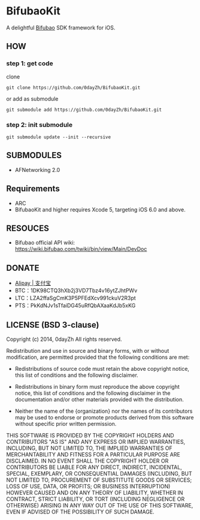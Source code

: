 # BifubaoKit
A delightful [Bifubao](https://www.bifubao.com) SDK framework for iOS.

## HOW

### step 1: get code

clone

```
git clone https://github.com/0dayZh/BifubaoKit.git
```

or add as submodule

```
git submodule add https://github.com/0dayZh/BifubaoKit.git
```

### step 2: init submodule

```
git submodule update --init --recursive
```

## SUBMODULES

- AFNetworking 2.0

## Requirements

- ARC
- BifubaoKit and higher requires Xcode 5, targeting iOS 6.0 and above.

## RESOUCES

- Bifubao official API wiki: https://wiki.bifubao.com/twiki/bin/view/Main/DevDoc

## DONATE

- [Alipay | 支付宝](https://me.alipay.com/0dayzh)
- BTC：1DK98CTQ3hXb2j3VD7Tbz4v16ytZJhtPWv
- LTC：LZA2ffaSgCmK3P5PFEdXcv991ckuV2R3pt
- PTS：PkKdNJv1sTfaiDG45uRfQbAXaaKdJb5xKG

## LICENSE (BSD 3-clause)

Copyright (c) 2014, 0dayZh
All rights reserved.

Redistribution and use in source and binary forms, with or without
modification, are permitted provided that the following conditions are met:

* Redistributions of source code must retain the above copyright notice, this
  list of conditions and the following disclaimer.

* Redistributions in binary form must reproduce the above copyright notice,
  this list of conditions and the following disclaimer in the documentation
  and/or other materials provided with the distribution.

* Neither the name of the {organization} nor the names of its
  contributors may be used to endorse or promote products derived from
  this software without specific prior written permission.

THIS SOFTWARE IS PROVIDED BY THE COPYRIGHT HOLDERS AND CONTRIBUTORS "AS IS"
AND ANY EXPRESS OR IMPLIED WARRANTIES, INCLUDING, BUT NOT LIMITED TO, THE
IMPLIED WARRANTIES OF MERCHANTABILITY AND FITNESS FOR A PARTICULAR PURPOSE ARE
DISCLAIMED. IN NO EVENT SHALL THE COPYRIGHT HOLDER OR CONTRIBUTORS BE LIABLE
FOR ANY DIRECT, INDIRECT, INCIDENTAL, SPECIAL, EXEMPLARY, OR CONSEQUENTIAL
DAMAGES (INCLUDING, BUT NOT LIMITED TO, PROCUREMENT OF SUBSTITUTE GOODS OR
SERVICES; LOSS OF USE, DATA, OR PROFITS; OR BUSINESS INTERRUPTION) HOWEVER
CAUSED AND ON ANY THEORY OF LIABILITY, WHETHER IN CONTRACT, STRICT LIABILITY,
OR TORT (INCLUDING NEGLIGENCE OR OTHERWISE) ARISING IN ANY WAY OUT OF THE USE
OF THIS SOFTWARE, EVEN IF ADVISED OF THE POSSIBILITY OF SUCH DAMAGE.